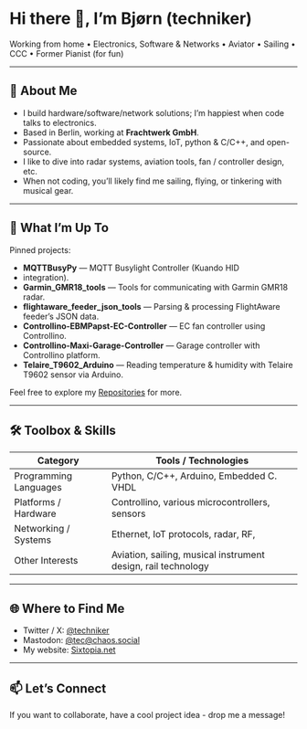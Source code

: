 # Hi there 👋, I’m Bjørn (techniker)

Working from home • Electronics, Software & Networks • Aviator • Sailing • CCC • Former Pianist (for fun)

---

## 🔧 About Me

- I build hardware/software/network solutions; I’m happiest when code talks to electronics.  
- Based in Berlin, working at **Frachtwerk GmbH**.  
- Passionate about embedded systems, IoT, python & C/C++, and open-source.  
- I like to dive into radar systems, aviation tools, fan / controller design, etc.  
- When not coding, you’ll likely find me sailing, flying, or tinkering with musical gear.

---

## 🚀 What I’m Up To

Pinned projects:

- **MQTTBusyPy** — MQTT Busylight Controller (Kuando HID  
- integration).  
- **Garmin_GMR18_tools** — Tools for communicating with Garmin GMR18 radar.  
- **flightaware_feeder_json_tools** — Parsing & processing FlightAware feeder’s JSON data.  
- **Controllino-EBMPapst-EC-Controller** — EC fan controller using Controllino.  
- **Controllino-Maxi-Garage-Controller** — Garage controller with Controllino platform.  
- **Telaire_T9602_Arduino** — Reading temperature & humidity with Telaire T9602 sensor via Arduino.

Feel free to explore my [Repositories](https://github.com/techniker?tab=repositories) for more.

---

## 🛠️ Toolbox & Skills

| Category                | Tools / Technologies                          |
|-------------------------|------------------------------------------------|
| Programming Languages    | Python, C/C++, Arduino, Embedded C. VHDL          |
| Platforms / Hardware     | Controllino, various microcontrollers, sensors |
| Networking / Systems     | Ethernet, IoT protocols, radar, RF,          |
| Other Interests          | Aviation, sailing, musical instrument design, rail technology  |

---

## 🌐 Where to Find Me

- Twitter / X: [@techniker](https://twitter.com/techniker)  
- Mastodon: [@tec@chaos.social](https://chaos.social/@tec)  
- My website: [Sixtopia.net](https://Sixtopia.net)

---

## 📫 Let’s Connect

If you want to collaborate, have a cool project idea - drop me a message!

